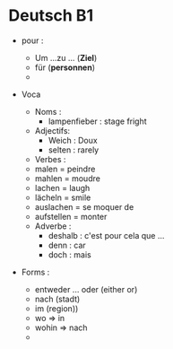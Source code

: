 # Deutsch B1



- pour :
  - Um ...zu ... (**Ziel**)
  - für (**personnen**)
  - ​
- Voca
  - Noms :
    - lampenfieber : stage fright
  - Adjectifs: 
    - Weich : Doux
    - selten : rarely
  -  Verbes :
    - malen = peindre
    - mahlen = moudre
    - lachen = laugh
    - lächeln = smile
    - auslachen = se moquer de
    - aufstellen = monter 
  - Adverbe :
    - deshalb : c'est pour cela que ...
    - denn  : car
    - doch : mais



- Forms :
  - entweder ... oder (either or)
  - nach (stadt)
  - im (region))
  - wo => in
  - wohin => nach
  - ​